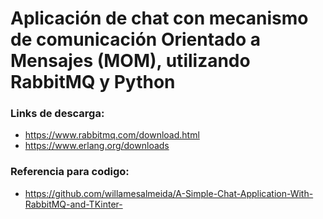 # Aplicación de chat con mecanismo de comunicación Orientado a Mensajes (MOM), utilizando RabbitMQ y Python

### Links de descarga: 
- https://www.rabbitmq.com/download.html
- https://www.erlang.org/downloads

### Referencia para codigo: 
- https://github.com/willamesalmeida/A-Simple-Chat-Application-With-RabbitMQ-and-TKinter-
